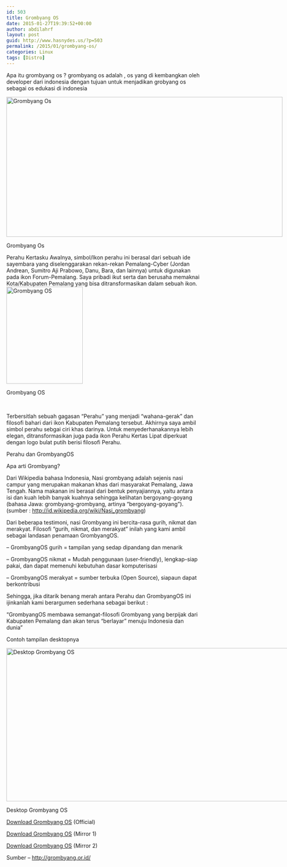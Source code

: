 ```yaml
---
id: 503
title: Grombyang OS
date: 2015-01-27T19:39:52+00:00
author: abdilahrf
layout: post
guid: http://www.hasnydes.us/?p=503
permalink: /2015/01/grombyang-os/
categories: Linux
tags: [Distro]
---
```

Apa itu grombyang os ? grombyang os adalah , os yang di kembangkan oleh developer dari indonesia dengan tujuan untuk menjadikan grobyang os sebagai os edukasi di indonesia

<div id="attachment_504" style="width: 730px" class="wp-caption aligncenter">
  <a href="http://abdilahrf.me/images/2015/01/gros1.jpg"><img class="size-full wp-image-504" src="http://abdilahrf.me/images/2015/01/gros1.jpg" alt="Grombyang Os" width="720" height="365" /></a>
  
  <p class="wp-caption-text">
    Grombyang Os
  </p>
</div>

<!--more-->Perahu Kertasku Awalnya, simbol/Ikon perahu ini berasal dari sebuah ide sayembara yang diselenggarakan rekan-rekan Pemalang-Cyber (Jordan Andrean, Sumitro Aji Prabowo, Danu, Bara, dan lainnya) untuk digunakan pada ikon Forum-Pemalang. Saya pribadi ikut serta dan berusaha memaknai Kota/Kabupaten Pemalang yang bisa ditransformasikan dalam sebuah ikon.

<div id="attachment_505" style="width: 209px" class="wp-caption aligncenter">
  <a href="http://abdilahrf.me/images/2015/01/gros2.jpg"><img class="size-full wp-image-505" src="http://abdilahrf.me/images/2015/01/gros2.jpg" alt="Grombyang OS" width="199" height="253" /></a>
  
  <p class="wp-caption-text">
    Grombyang OS
  </p>
</div>

&nbsp;

Terbersitlah sebuah gagasan &#8220;Perahu&#8221; yang menjadi &#8220;wahana-gerak&#8221; dan filosofi bahari dari ikon Kabupaten Pemalang tersebut. Akhirnya saya ambil simbol perahu sebgai ciri khas darinya. Untuk menyederhanakannya lebih elegan, ditransformasikan juga pada ikon Perahu Kertas Lipat diperkuat dengan logo bulat putih berisi filosofi Perahu.

Perahu dan GrombyangOS
  
Apa arti Grombyang?
  
Dari Wikipedia bahasa Indonesia, Nasi grombyang adalah sejenis nasi campur yang merupakan makanan khas dari masyarakat Pemalang, Jawa Tengah. Nama makanan ini berasal dari bentuk penyajiannya, yaitu antara isi dan kuah lebih banyak kuahnya sehingga kelihatan bergoyang-goyang (bahasa Jawa: grombyang-grombyang, artinya &#8220;bergoyang-goyang&#8221;). (sumber : http://id.wikipedia.org/wiki/Nasi_grombyang)

Dari beberapa testimoni, nasi Grombyang ini bercita-rasa gurih, nikmat dan merakyat. Filosofi &#8220;gurih, nikmat, dan merakyat&#8221; inilah yang kami ambil sebagai landasan penamaan GrombyangOS.

&#8211; GrombyangOS gurih = tampilan yang sedap dipandang dan menarik
  
&#8211; GrombyangOS nikmat = Mudah penggunaan (user-friendly), lengkap-siap pakai, dan dapat memenuhi kebutuhan dasar komputerisasi
  
&#8211; GrombyangOS merakyat = sumber terbuka (Open Source), siapaun dapat berkontribusi

Sehingga, jika ditarik benang merah antara Perahu dan GrombyangOS ini ijinkanlah kami berargumen sederhana sebagai berikut :
  
&#8220;GrombyangOS membawa semangat-filosofi Grombyang yang berpijak dari Kabupaten Pemalang dan akan terus &#8220;berlayar&#8221; menuju Indonesia dan dunia&#8221;

Contoh tampilan desktopnya

<div id="attachment_506" style="width: 810px" class="wp-caption aligncenter">
  <a href="http://abdilahrf.me/images/2015/01/contohss.png"><img class="size-full wp-image-506" src="http://abdilahrf.me/images/2015/01/contohss.png" alt="Desktop Grombyang OS" width="800" height="400" /></a>
  
  <p class="wp-caption-text">
    Desktop Grombyang OS
  </p>
</div>

<a href="http://grombyang.or.id/download/" target="_blank">Download Grombyang OS</a> (Official)
  
<a href="ftp://ftp.belajarfreebsd.or.id/pub/grombyangOS/" target="_blank">Download Grombyang OS</a> (Mirror 1)
  
<a href="ftp://mirror.grombyang.or.id/pub/release/iso/" target="_blank">Download Grombyang OS</a> (Mirror 2)

Sumber &#8211; <a title="Grombyang Os" href="http://grombyang.or.id/" target="_blank">http://grombyang.or.id/</a>